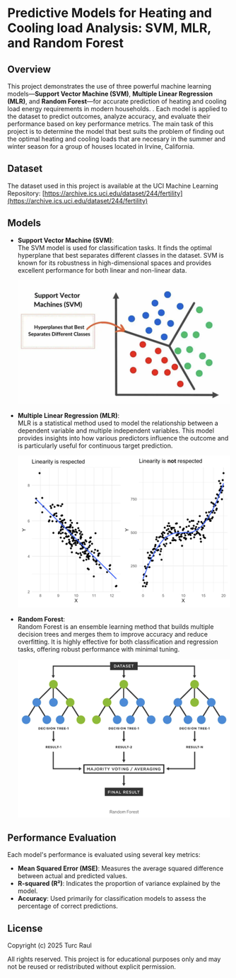 # Predictive Models for Heating and Cooling load Analysis: SVM, MLR, and Random Forest  

## Overview  

This project demonstrates the use of three powerful machine learning models—**Support Vector Machine (SVM)**, **Multiple Linear Regression (MLR)**, and **Random Forest**—for accurate prediction of heating and cooling load energy requirements in modern households.
. Each model is applied to the dataset to predict outcomes, analyze accuracy, and evaluate their performance based on key performance metrics. The main task of this project is to determine the model that best suits the problem of finding out the optimal heating and cooling loads that are necesary in the summer and winter season for a group of houses located in Irvine, California.

## Dataset

The dataset used in this project is available at the UCI Machine Learning Repository:
[https://archive.ics.uci.edu/dataset/244/fertility](https://archive.ics.uci.edu/dataset/244/fertility)

## Models  

- **Support Vector Machine (SVM)**:  
  The SVM model is used for classification tasks. It finds the optimal hyperplane that best separates different classes in the dataset. SVM is known for its robustness in high-dimensional spaces and provides excellent performance for both linear and non-linear data.  

  ![SVM Example](img/SVM.png)  

- **Multiple Linear Regression (MLR)**:  
  MLR is a statistical method used to model the relationship between a dependent variable and multiple independent variables. This model provides insights into how various predictors influence the outcome and is particularly useful for continuous target prediction.  

  ![MLR Example](img/MLR.png)  

- **Random Forest**:  
  Random Forest is an ensemble learning method that builds multiple decision trees and merges them to improve accuracy and reduce overfitting. It is highly effective for both classification and regression tasks, offering robust performance with minimal tuning.  

  ![Random Forest Example](img/RF.png)  

## Performance Evaluation  

Each model's performance is evaluated using several key metrics:  

- **Mean Squared Error (MSE)**: Measures the average squared difference between actual and predicted values.  
- **R-squared (R²)**: Indicates the proportion of variance explained by the model.  
- **Accuracy**: Used primarily for classification models to assess the percentage of correct predictions.  

## License  

Copyright (c) 2025 Turc Raul  

All rights reserved. This project is for educational purposes only and may not be reused or redistributed without explicit permission.  
